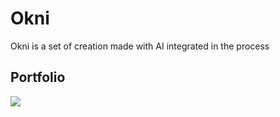 # Okni
Okni is a set of creation made with AI integrated in the process

## Portfolio 

![](https://ai.guillaumeisabelle.com/img/ast-artwork/mn/IMG_7110_crp__71_dbginko_v03_900x-1-s1__465k__71__60_dbginko_v03_2600x-1-s1__300k__60.jpg)


